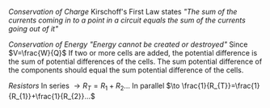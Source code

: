*Conservation of Charge*
Kirschoff's First Law states *"The sum of the currents coming in to a point in a circuit equals the sum of the currents going out of it"*

*Conservation of Energy*
*"Energy cannot be created or destroyed"* Since $V=\frac{W}{Q}$
If two or more cells are added, the potential difference is the sum of potential differences of the cells. The sum potential difference of the components should equal the sum potential difference of the cells.

*Resistors*
In series  $\to R_{T}=R_{1}+R_{2}...$
In parallel $\to \frac{1}{R_{T}}=\frac{1}{R_{1}}+\frac{1}{R_{2}}...$